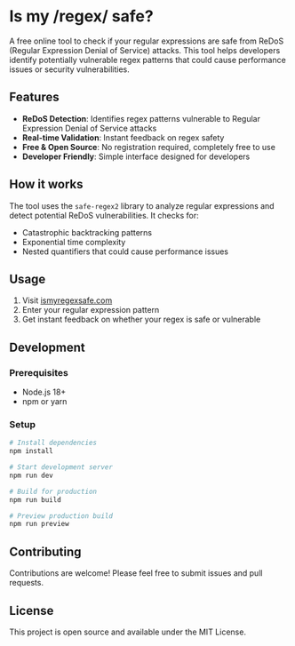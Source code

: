# Is my /regex/ safe?

A free online tool to check if your regular expressions are safe from ReDoS (Regular Expression Denial of Service) attacks. This tool helps developers identify potentially vulnerable regex patterns that could cause performance issues or security vulnerabilities.

## Features

- **ReDoS Detection**: Identifies regex patterns vulnerable to Regular Expression Denial of Service attacks
- **Real-time Validation**: Instant feedback on regex safety
- **Free & Open Source**: No registration required, completely free to use
- **Developer Friendly**: Simple interface designed for developers

## How it works

The tool uses the `safe-regex2` library to analyze regular expressions and detect potential ReDoS vulnerabilities. It checks for:

- Catastrophic backtracking patterns
- Exponential time complexity
- Nested quantifiers that could cause performance issues

## Usage

1. Visit [ismyregexsafe.com](https://ismyregexsafe.com)
2. Enter your regular expression pattern
3. Get instant feedback on whether your regex is safe or vulnerable

## Development

### Prerequisites

- Node.js 18+
- npm or yarn

### Setup

```bash
# Install dependencies
npm install

# Start development server
npm run dev

# Build for production
npm run build

# Preview production build
npm run preview
```

## Contributing

Contributions are welcome! Please feel free to submit issues and pull requests.

## License

This project is open source and available under the MIT License.
